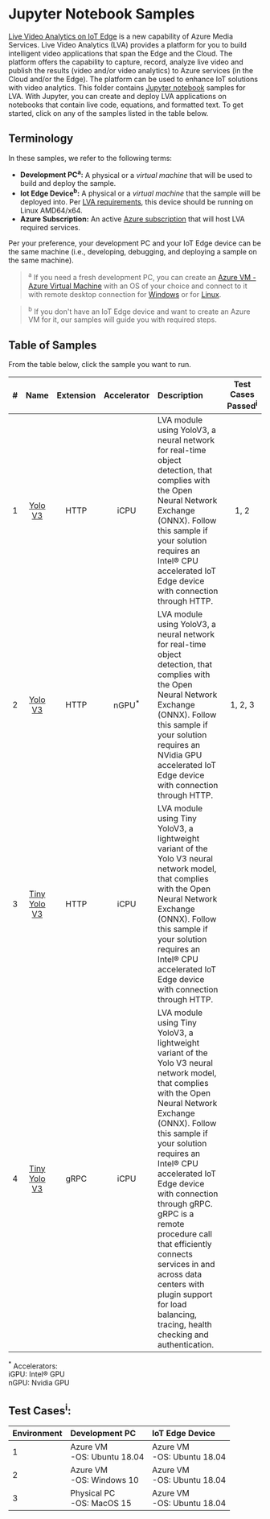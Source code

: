 # Jupyter Notebook Samples
<a href="https://azure.microsoft.com/en-us/services/media-services/live-video-analytics" target="_blank">Live Video Analytics on IoT Edge</a> is a new capability of Azure Media Services. Live Video Analytics (LVA) provides a platform for you to build intelligent video applications that span the Edge and the Cloud. The platform offers the capability to capture, record, analyze live video and publish the results (video and/or video analytics) to Azure services (in the Cloud and/or the Edge). The platform can be used to enhance IoT solutions with video analytics. This folder contains [Jupyter notebook](https://jupyter.org/) samples for LVA. With Jupyter, you can create and deploy LVA applications on notebooks that contain live code, equations, and formatted text. To get started, click on any of the samples listed in the table below.  

## Terminology  
In these samples, we refer to the following terms:  
- **Development PC<sup>a</sup>:** A physical or a *virtual machine* that will be used to build and deploy the sample.
- **Iot Edge Device<sup>b</sup>:** A physical or a *virtual machine* that the sample will be deployed into. Per [LVA requirements](https://docs.microsoft.com/en-us/azure/media-services/live-video-analytics-edge/overview#supported-environments), this device should be running on Linux AMD64/x64.
- **Azure Subscription:** An active [Azure subscription](https://azure.microsoft.com/) that will host LVA required services.

Per your preference, your development PC and your IoT Edge device can be the same machine (i.e., developing, debugging, and deploying a sample on the same machine).

> <sup>a</sup> If you need a fresh development PC, you can create an [Azure VM - Azure Virtual Machine](https://docs.microsoft.com/en-us/azure/virtual-machines/) with an OS of your choice and connect to it with remote desktop connection for [Windows](https://docs.microsoft.com/en-us/azure/virtual-machines/windows/connect-logon) or for [Linux](https://docs.microsoft.com/en-us/azure/virtual-machines/linux/use-remote-desktop). 

> <sup>b</sup> If you don't have an IoT Edge device and want to create an Azure VM for it, our samples will guide you with required steps.

## Table of Samples
From the table below, click the sample you want to run.

| # | Name       | Extension | Accelerator| Description | Test Cases Passed<sup>i</sup> |
|:---:|:---:        |:---:       |:---:        |:---       |:---:       |
| 1 | [Yolo V3](Yolo/yolov3/yolov3-http-icpu-onnx/readme.md)             | HTTP      | iCPU | LVA module using YoloV3, a neural network for real-time object detection, that complies with the Open Neural Network Exchange (ONNX). Follow this sample if your solution requires an Intel® CPU accelerated IoT Edge device with connection through HTTP. | 1, 2 |
| 2 | [Yolo V3](Yolo/yolov3/yolov3-http-ngpu-onnx/readme.md)             | HTTP      | nGPU<sup>*</sup> |  LVA module using YoloV3, a neural network for real-time object detection, that complies with the Open Neural Network Exchange (ONNX). Follow this sample if your solution requires an NVidia GPU accelerated IoT Edge device with connection through HTTP. | 1, 2, 3 |
| 3 | [Tiny Yolo V3](Yolo/tinyyolov3/tinyyolov3-http-icpu-onnx/readme.md)    | HTTP      | iCPU | LVA module using Tiny YoloV3, a lightweight variant of the Yolo V3 neural network model, that complies with the Open Neural Network Exchange (ONNX). Follow this sample if your solution requires an Intel® CPU accelerated IoT Edge device with connection through HTTP. | |
| 4 | [Tiny Yolo V3](Yolo/tinyyolov3/tinyyolov3-grpc-icpu-onnx/readme.md)                    | gRPC      | iCPU | LVA module using Tiny YoloV3, a lightweight variant of the Yolo V3 neural network model, that complies with the Open Neural Network Exchange (ONNX). Follow this sample if your solution requires an Intel® CPU accelerated IoT Edge device with connection through gRPC. gRPC is a remote procedure call that efficiently connects services in and across data centers with plugin support for load balancing, tracing, health checking and authentication. | |

<sup>*</sup>  Accelerators:  
iGPU: Intel® GPU  
nGPU: Nvidia GPU

## Test Cases<sup>i</sup>:
| Environment | Development PC                         | IoT Edge Device   |
| :---        | :---                                                  | :---                          |
| 1           | Azure VM<br>-OS: Ubuntu 18.04| Azure VM<br>-OS: Ubuntu 18.04 |
| 2           | Azure VM<br>-OS: Windows 10  | Azure VM<br>-OS: Ubuntu 18.04 |
| 3           | Physical PC<br>-OS: MacOS 15 | Azure VM<br>-OS: Ubuntu 18.04 |  
